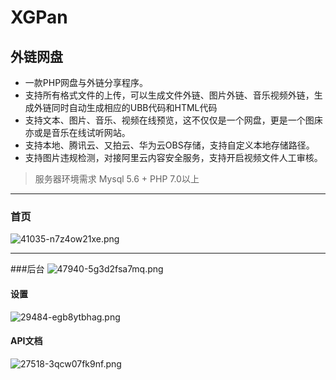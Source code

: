 # XGPan
## 外链网盘
- 一款PHP网盘与外链分享程序。
- 支持所有格式文件的上传，可以生成文件外链、图片外链、音乐视频外链，生成外链同时自动生成相应的UBB代码和HTML代码
- 支持文本、图片、音乐、视频在线预览，这不仅仅是一个网盘，更是一个图床亦或是音乐在线试听网站。
- 支持本地、腾讯云、又拍云、华为云OBS存储，支持自定义本地存储路径。
- 支持图片违规检测，对接阿里云内容安全服务，支持开启视频文件人工审核。

> 服务器环境需求 Mysql 5.6 + PHP 7.0以上


----------


### 首页

![41035-n7z4ow21xe.png](https://www.xggm.top/usr/uploads/2022/08/3389649964.png)


----------


###后台
![47940-5g3d2fsa7mq.png](https://www.xggm.top/usr/uploads/2022/08/856125395.png)

#### 设置

![29484-egb8ytbhag.png](https://www.xggm.top/usr/uploads/2022/08/3096171158.png)

#### API文档

![27518-3qcw07fk9nf.png](https://www.xggm.top/usr/uploads/2022/08/1497668326.png)
